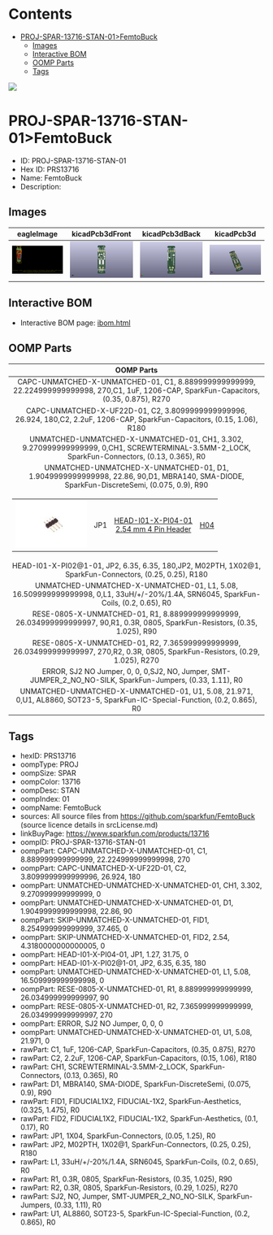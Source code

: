 



Contents
========

* [PROJ-SPAR-13716-STAN-01>FemtoBuck](#proj-spar-13716-stan-01femtobuck)
	* [Images](#images)
	* [Interactive BOM](#interactive-bom)
	* [OOMP Parts](#oomp-parts)
	* [Tags](#tags)
  
![][im]
# PROJ-SPAR-13716-STAN-01>FemtoBuck

- ID: PROJ-SPAR-13716-STAN-01
- Hex ID: PRS13716
- Name: FemtoBuck
- Description: 

## Images
  
  

|eagleImage|kicadPcb3dFront|kicadPcb3dBack|kicadPcb3d|
| :---: | :---: | :---: | :---: |
|[![eagleImage](eagleImage_140.png)](eagleImage_600.png)|[![kicadPcb3dFront](kicadPcb3dFront_140.png)](kicadPcb3dFront_600.png)|[![kicadPcb3dBack](kicadPcb3dBack_140.png)](kicadPcb3dBack_600.png)|[![kicadPcb3d](kicadPcb3d_140.png)](kicadPcb3d_600.png)|

## Interactive BOM

- Interactive BOM page: [ibom.html](kicad/bom/ibom.html)

## OOMP Parts
  

|OOMP Parts|
| :---: |
|CAPC-UNMATCHED-X-UNMATCHED-01, C1, 8.889999999999999, 22.224999999999998, 270,C1, 1uF, 1206-CAP, SparkFun-Capacitors, (0.35, 0.875), R270|
|CAPC-UNMATCHED-X-UF22D-01, C2, 3.8099999999999996, 26.924, 180,C2, 2.2uF, 1206-CAP, SparkFun-Capacitors, (0.15, 1.06), R180|
|UNMATCHED-UNMATCHED-X-UNMATCHED-01, CH1, 3.302, 9.270999999999999, 0,CH1, SCREWTERMINAL-3.5MM-2_LOCK, SparkFun-Connectors, (0.13, 0.365), R0|
|UNMATCHED-UNMATCHED-X-UNMATCHED-01, D1, 1.9049999999999998, 22.86, 90,D1, MBRA140, SMA-DIODE, SparkFun-DiscreteSemi, (0.075, 0.9), R90|
|<table><tr><td>![HEAD-I01-X-PI04-01](https://raw.githubusercontent.com/oomlout/oomlout_OOMP_parts/main/HEAD-I01-X-PI04-01/image_140.jpg)</td><td> JP1</td><td>[HEAD-I01-X-PI04-01<br>2.54 mm 4 Pin Header](https://github.com/oomlout/oomlout_OOMP_parts/tree/main/HEAD-I01-X-PI04-01/)</td><td>[H04](https://github.com/oomlout/oomlout_OOMP_parts/tree/main/HEAD-I01-X-PI04-01/)</td></tr></table>|
|HEAD-I01-X-PI02@1-01, JP2, 6.35, 6.35, 180,JP2, M02PTH, 1X02@1, SparkFun-Connectors, (0.25, 0.25), R180|
|UNMATCHED-UNMATCHED-X-UNMATCHED-01, L1, 5.08, 16.509999999999998, 0,L1, 33uH/+/-20%/1.4A, SRN6045, SparkFun-Coils, (0.2, 0.65), R0|
|RESE-0805-X-UNMATCHED-01, R1, 8.889999999999999, 26.034999999999997, 90,R1, 0.3R, 0805, SparkFun-Resistors, (0.35, 1.025), R90|
|RESE-0805-X-UNMATCHED-01, R2, 7.365999999999999, 26.034999999999997, 270,R2, 0.3R, 0805, SparkFun-Resistors, (0.29, 1.025), R270|
|ERROR, SJ2 NO Jumper, 0, 0, 0,SJ2, NO, Jumper, SMT-JUMPER_2_NO_NO-SILK, SparkFun-Jumpers, (0.33, 1.11), R0|
|UNMATCHED-UNMATCHED-X-UNMATCHED-01, U1, 5.08, 21.971, 0,U1, AL8860, SOT23-5, SparkFun-IC-Special-Function, (0.2, 0.865), R0|

## Tags

- hexID: PRS13716
- oompType: PROJ
- oompSize: SPAR
- oompColor: 13716
- oompDesc: STAN
- oompIndex: 01
- oompName: FemtoBuck
- sources: All source files from https://github.com/sparkfun/FemtoBuck (source licence details in srcLicense.md)
- linkBuyPage: https://www.sparkfun.com/products/13716
- oompID: PROJ-SPAR-13716-STAN-01
- oompPart: CAPC-UNMATCHED-X-UNMATCHED-01, C1, 8.889999999999999, 22.224999999999998, 270
- oompPart: CAPC-UNMATCHED-X-UF22D-01, C2, 3.8099999999999996, 26.924, 180
- oompPart: UNMATCHED-UNMATCHED-X-UNMATCHED-01, CH1, 3.302, 9.270999999999999, 0
- oompPart: UNMATCHED-UNMATCHED-X-UNMATCHED-01, D1, 1.9049999999999998, 22.86, 90
- oompPart: SKIP-UNMATCHED-X-UNMATCHED-01, FID1, 8.254999999999999, 37.465, 0
- oompPart: SKIP-UNMATCHED-X-UNMATCHED-01, FID2, 2.54, 4.3180000000000005, 0
- oompPart: HEAD-I01-X-PI04-01, JP1, 1.27, 31.75, 0
- oompPart: HEAD-I01-X-PI02@1-01, JP2, 6.35, 6.35, 180
- oompPart: UNMATCHED-UNMATCHED-X-UNMATCHED-01, L1, 5.08, 16.509999999999998, 0
- oompPart: RESE-0805-X-UNMATCHED-01, R1, 8.889999999999999, 26.034999999999997, 90
- oompPart: RESE-0805-X-UNMATCHED-01, R2, 7.365999999999999, 26.034999999999997, 270
- oompPart: ERROR, SJ2 NO Jumper, 0, 0, 0
- oompPart: UNMATCHED-UNMATCHED-X-UNMATCHED-01, U1, 5.08, 21.971, 0
- rawPart: C1, 1uF, 1206-CAP, SparkFun-Capacitors, (0.35, 0.875), R270
- rawPart: C2, 2.2uF, 1206-CAP, SparkFun-Capacitors, (0.15, 1.06), R180
- rawPart: CH1, SCREWTERMINAL-3.5MM-2_LOCK, SparkFun-Connectors, (0.13, 0.365), R0
- rawPart: D1, MBRA140, SMA-DIODE, SparkFun-DiscreteSemi, (0.075, 0.9), R90
- rawPart: FID1, FIDUCIAL1X2, FIDUCIAL-1X2, SparkFun-Aesthetics, (0.325, 1.475), R0
- rawPart: FID2, FIDUCIAL1X2, FIDUCIAL-1X2, SparkFun-Aesthetics, (0.1, 0.17), R0
- rawPart: JP1, 1X04, SparkFun-Connectors, (0.05, 1.25), R0
- rawPart: JP2, M02PTH, 1X02@1, SparkFun-Connectors, (0.25, 0.25), R180
- rawPart: L1, 33uH/+/-20%/1.4A, SRN6045, SparkFun-Coils, (0.2, 0.65), R0
- rawPart: R1, 0.3R, 0805, SparkFun-Resistors, (0.35, 1.025), R90
- rawPart: R2, 0.3R, 0805, SparkFun-Resistors, (0.29, 1.025), R270
- rawPart: SJ2, NO, Jumper, SMT-JUMPER_2_NO_NO-SILK, SparkFun-Jumpers, (0.33, 1.11), R0
- rawPart: U1, AL8860, SOT23-5, SparkFun-IC-Special-Function, (0.2, 0.865), R0



[im]: kicadPcb3d_450.png
